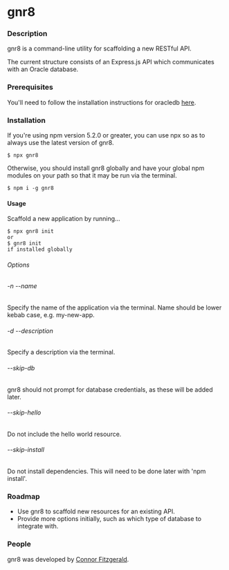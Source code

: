 # gnr8

### Description

gnr8 is a command-line utility for scaffolding a new RESTful API.

The current structure consists of an Express.js API which communicates with an Oracle database.

### Prerequisites

You'll need to follow the installation instructions for oracledb [here](https://oracle.github.io/node-oracledb/INSTALL.html#quickstart).

### Installation

If you're using npm version 5.2.0 or greater, you can use npx so as to always use the latest version of gnr8.

```
$ npx gnr8
```

Otherwise, you should install gnr8 globally and have your global npm modules on your path so that it may be run via the terminal.

```
$ npm i -g gnr8
```

#### Usage

Scaffold a new application by running...

```
$ npx gnr8 init
or
$ gnr8 init
if installed globally
```

###### Options

###### -n --name
Specify the name of the application via the terminal. Name should be lower kebab case, e.g. my-new-app.

###### -d --description
Specify a description via the terminal.

###### --skip-db
gnr8 should not prompt for database credentials, as these will be added later.

###### --skip-hello
Do not include the hello world resource.

###### --skip-install
Do not install dependencies. This will need to be done later with 'npm install'.

### Roadmap

* Use gnr8 to scaffold new resources for an existing API.
* Provide more options initially, such as which type of database to integrate with.

### People

gnr8 was developed by [Connor Fitzgerald](https://github.com/connorjayfitzgerald).